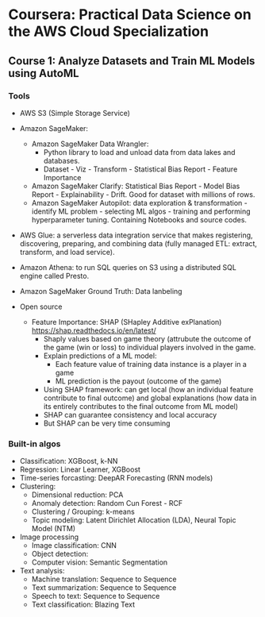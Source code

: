 # Coursera: Practical Data Science on the AWS Cloud Specialization  
## Course 1: Analyze Datasets and Train ML Models using AutoML  
### Tools  
  - AWS S3 (Simple Storage Service)  
  - Amazon SageMaker:  
    - Amazon SageMaker Data Wrangler:  
      - Python library to load and unload data from data lakes and databases.
      - Dataset - Viz - Transform - Statistical Bias Report - Feature Importance  
    - Amazon SageMaker Clarify: Statistical Bias Report - Model Bias Report - Explainability - Drift. Good for dataset with millions of rows.  
    - Amazon SageMaker Autopilot: data exploration & transformation - identify ML problem - selecting ML algos - training and performing hyperparameter tuning. Containing Notebooks and source codes.  
      
   - AWS Glue: a serverless data integration service that makes registering, discovering, preparing, and combining data (fully managed ETL: extract, transform, and load service).   
  - Amazon Athena: to run SQL queries on S3 using a distributed SQL engine called Presto.  
  - Amazon SageMaker Ground Truth: Data lanbeling
- Open source  
  - Feature Importance: SHAP (SHapley Additive exPlanation) https://shap.readthedocs.io/en/latest/     
    - Shaply values based on game theory (attrubute the outcome of the game (win or loss) to individual players involved in the game.
    - Explain predictions of a ML model:  
      - Each feature value of training data instance is a player in a game  
      - ML prediction is the payout (outcome of the game)  
     - Using SHAP framework: can get local (how an individual feature contribute to final outcome) and global explanations (how data in its entirely contributes to the final outcome from ML model)  
     - SHAP can guarantee consistency and local accuracy  
     - But SHAP can be very time consuming   
 ### Built-in algos  
   - Classification: XGBoost, k-NN  
   - Regression: Linear Learner, XGBoost  
   - Time-series forcasting: DeepAR Forecasting (RNN models)  
   - Clustering:  
      - Dimensional reduction: PCA  
      - Anomaly detection: Random Cun Forest - RCF
      - Clustering / Grouping: k-means  
      - Topic modeling: Latent Dirichlet Allocation (LDA), Neural Topic Model (NTM)  
   - Image processing  
      - Image classification: CNN
      - Object detection:   
      - Computer vision: Semantic Segmentation  
   - Text analysis:  
      - Machine translation: Sequence to Sequence  
      - Text summarization: Sequence to Sequence   
      - Speech to text: Sequence to Sequence   
      - Text classification: Blazing Text       
  
  


  
  
